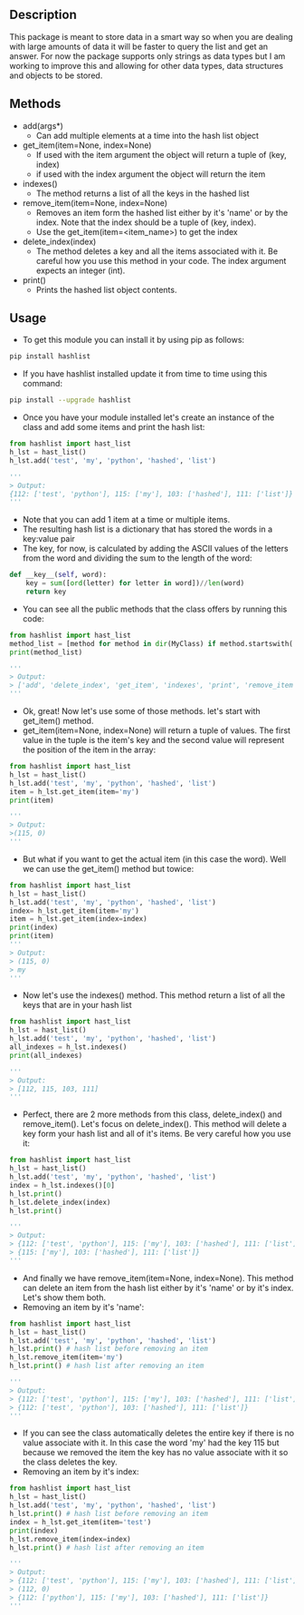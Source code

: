 ## Description

This package is meant to store data in a smart way so when you are dealing with large amounts of data it will be faster to query the list and get an answer. For now the package supports only strings as data types but I am working to improve this and allowing for other data types, data structures and objects to be stored.


## Methods

- add(args*)
  - Can add multiple elements at a time into the hash list object
- get_item(item=None, index=None)
  - If used with the item argument the object will return a tuple of (key, index)
  - if used with the index argument the object will return the item
- indexes()
  - The method returns a list of all the keys in the hashed list
- remove_item(item=None, index=None)
  - Removes an item form the hashed list either by it's 'name' or by the index. Note that the index should be a tuple of (key, index). 
  - Use the get_item(item=<item_name>) to get the index 
- delete_index(index)
	- The method deletes a key and all the items associated with it. Be careful how you use this method in your code. The index argument expects an integer (int).
- print()
	- Prints the hashed list object contents.
## Usage

- To get this module you can install it by using pip as follows:

```bash
pip install hashlist
```

- If you have hashlist installed update it from time to time using this command:

```bash
pip install --upgrade hashlist
```

- Once you have your module installed let's create an instance of the class and add some items and print the hash list:

```python
from hashlist import hast_list
h_lst = hast_list()
h_lst.add('test', 'my', 'python', 'hashed', 'list')

'''
> Output:
{112: ['test', 'python'], 115: ['my'], 103: ['hashed'], 111: ['list']}
'''
```

- Note that you can add 1 item at a time or multiple items.
- The resulting hash list is a dictionary that has stored the words in a key:value pair
- The key, for now, is calculated by adding the ASCII values of the letters from the word and dividing the sum to the length of the word:

```python
def __key__(self, word):
	key = sum([ord(letter) for letter in word])//len(word)
	return key
```

- You can see all the public methods that the class offers by running this code:

```python
from hashlist import hast_list
method_list = [method for method in dir(MyClass) if method.startswith('__') is False]
print(method_list)

'''
> Output:
> ['add', 'delete_index', 'get_item', 'indexes', 'print', 'remove_item']
'''
```

- Ok, great! Now let's use some of those methods. let's start with get_item() method.
- get_item(item=None, index=None) will return a tuple of values. The first value in
the tuple is the item's key and the second value will represent the position of the
item in the array:

```python
from hashlist import hast_list
h_lst = hast_list()
h_lst.add('test', 'my', 'python', 'hashed', 'list')
item = h_lst.get_item(item='my')
print(item)

'''
> Output:
>(115, 0)
'''
```

- But what if you want to get the actual item (in this case the word). Well we can use the get_item() method but towice:
```python
from hashlist import hast_list
h_lst = hast_list()
h_lst.add('test', 'my', 'python', 'hashed', 'list')
index= h_lst.get_item(item='my')
item = h_lst.get_item(index=index)
print(index)
print(item)
'''
> Output:
> (115, 0)
> my
'''
```

- Now let's use the indexes() method. This method return a list of all the keys that are in your hash list
```python
from hashlist import hast_list
h_lst = hast_list()
h_lst.add('test', 'my', 'python', 'hashed', 'list')
all_indexes = h_lst.indexes()
print(all_indexes)

'''
> Output:
> [112, 115, 103, 111]
'''
```

- Perfect, there are 2 more methods from this class, delete_index() and remove_item(). Let's focus on delete_index(). This method will delete a key form your hash list and all of it's items. Be very careful how you use it:
```python
from hashlist import hast_list
h_lst = hast_list()
h_lst.add('test', 'my', 'python', 'hashed', 'list')
index = h_lst.indexes()[0]
h_lst.print()
h_lst.delete_index(index)
h_lst.print()

'''
> Output:
> {112: ['test', 'python'], 115: ['my'], 103: ['hashed'], 111: ['list']}
> {115: ['my'], 103: ['hashed'], 111: ['list']}
'''
```

- And finally we have remove_item(item=None, index=None). This method can delete an item from the hash list either by it's 'name' or by it's index. Let's show them both.
- Removing an item by it's 'name':
```python
from hashlist import hast_list
h_lst = hast_list()
h_lst.add('test', 'my', 'python', 'hashed', 'list')
h_lst.print() # hash list before removing an item
h_lst.remove_item(item='my')
h_lst.print() # hash list after removing an item

'''
> Output:
> {112: ['test', 'python'], 115: ['my'], 103: ['hashed'], 111: ['list']}
> {112: ['test', 'python'], 103: ['hashed'], 111: ['list']}
'''
```

- If you can see the class automatically deletes the entire key if there is no value associate with it. In this case the word 'my' had the key 115 but because we removed the item the key has no value associate with it so the class deletes the key.
- Removing an item by it's index:
```python
from hashlist import hast_list
h_lst = hast_list()
h_lst.add('test', 'my', 'python', 'hashed', 'list')
h_lst.print() # hash list before removing an item
index = h_lst.get_item(item='test')
print(index)
h_lst.remove_item(index=index)
h_lst.print() # hash list after removing an item

'''
> Output:
> {112: ['test', 'python'], 115: ['my'], 103: ['hashed'], 111: ['list']}
> (112, 0)
> {112: ['python'], 115: ['my'], 103: ['hashed'], 111: ['list']}
'''
```
